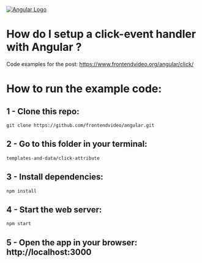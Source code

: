 [![Angular Logo](https://www.frontendvideo.org/wp-content/uploads/angular-logo-200-200x160.png)](https://www.frontendvideo.org/angular/click/)

# How do I setup a click-event handler with Angular ?
Code examples for the post: https://www.frontendvideo.org/angular/click/

# How to run the example code:

## 1 - Clone this repo:

```
git clone https://github.com/frontendvideo/angular.git
```
##  2 - Go to this folder in your terminal:

```
templates-and-data/click-attribute
```

## 3 - Install dependencies:

```
npm install
```

## 4 - Start the web server:

```
npm start
```

## 5 - Open the app in your browser: **http://localhost:3000**



